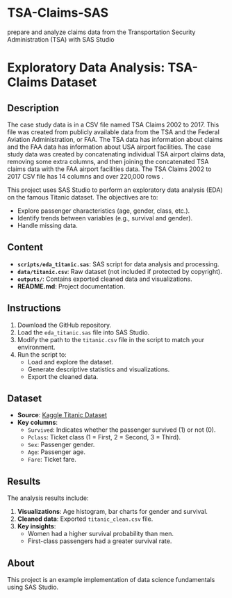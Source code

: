 # TSA-Claims-SAS
prepare and analyze claims data from the Transportation Security Administration (TSA) with SAS Studio

# Exploratory Data Analysis: TSA-Claims Dataset

## Description
The case study data is in a CSV file named TSA Claims 2002 to 2017. This file was created from publicly available data from the TSA and the Federal Aviation Administration, or FAA. The TSA data has information about claims and the FAA data has information about USA airport facilities. The case study data was created by concatenating individual TSA airport claims data, removing some extra columns, and then joining the concatenated TSA claims data with the FAA airport facilities data. The TSA Claims 2002 to 2017 CSV file has 14 columns and over 220,000 rows .

This project uses SAS Studio to perform an exploratory data analysis (EDA) on the famous Titanic dataset. The objectives are to:  
- Explore passenger characteristics (age, gender, class, etc.).  
- Identify trends between variables (e.g., survival and gender).  
- Handle missing data.  

## Content
- **`scripts/eda_titanic.sas`**: SAS script for data analysis and processing.  
- **`data/titanic.csv`**: Raw dataset (not included if protected by copyright).  
- **`outputs/`**: Contains exported cleaned data and visualizations.  
- **README.md**: Project documentation.  

## Instructions
1. Download the GitHub repository.  
2. Load the `eda_titanic.sas` file into SAS Studio.  
3. Modify the path to the `titanic.csv` file in the script to match your environment.  
4. Run the script to:  
   - Load and explore the dataset.  
   - Generate descriptive statistics and visualizations.  
   - Export the cleaned data.  

## Dataset
- **Source**: [Kaggle Titanic Dataset](https://www.kaggle.com/c/titanic/data)  
- **Key columns**:  
  - `Survived`: Indicates whether the passenger survived (1) or not (0).  
  - `Pclass`: Ticket class (1 = First, 2 = Second, 3 = Third).  
  - `Sex`: Passenger gender.  
  - `Age`: Passenger age.  
  - `Fare`: Ticket fare.  

## Results
The analysis results include:  
1. **Visualizations**: Age histogram, bar charts for gender and survival.  
2. **Cleaned data**: Exported `titanic_clean.csv` file.  
3. **Key insights**:  
   - Women had a higher survival probability than men.  
   - First-class passengers had a greater survival rate.  

## About
This project is an example implementation of data science fundamentals using SAS Studio.



